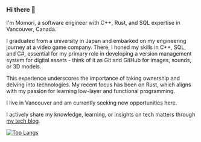 ### Hi there 👋

I'm Momori, a software engineer with C++, Rust, and SQL expertise in Vancouver, Canada.

I graduated from a university in Japan and embarked on my engineering journey at a video game company. There, I honed my skills in C++, SQL, and C#, essential for my primary role in developing a version management system for digital assets - think of it as Git and GitHub for images, sounds, or 3D models.

This experience underscores the importance of taking ownership and delving into technologies. My recent focus has been on Rust, which aligns with my passion for learning low-layer and functional programming.

I live in Vancouver and am currently seeking new opportunities here.

I actively share my knowledge, learning, or insights on tech matters through [my tech blog](https://momori-nakano.hashnode.dev/).

[![Top Langs](https://github-readme-stats.vercel.app/api/top-langs/?username=momori256&layout=donut)](https://github.com/anuraghazra/github-readme-stats)

<!--
**momori256/momori256** is a ✨ _special_ ✨ repository because its `README.md` (this file) appears on your GitHub profile.

Here are some ideas to get you started:

- 🔭 I’m currently working on ...
- 🌱 I’m currently learning ...
- 👯 I’m looking to collaborate on ...
- 🤔 I’m looking for help with ...
- 💬 Ask me about ...
- 📫 How to reach me: ...
- 😄 Pronouns: ...
- ⚡ Fun fact: ...
-->
